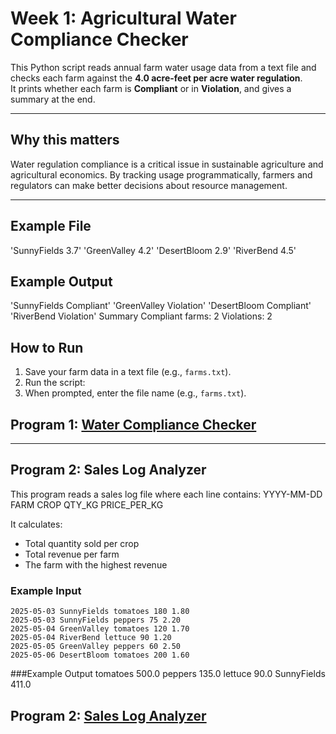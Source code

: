 # Week 1: Agricultural Water Compliance Checker

This Python script reads annual farm water usage data from a text file 
and checks each farm against the **4.0 acre-feet per acre water regulation**.  
It prints whether each farm is **Compliant** or in **Violation**, and gives 
a summary at the end.

---

## Why this matters
Water regulation compliance is a critical issue in sustainable agriculture 
and agricultural economics. By tracking usage programmatically, farmers 
and regulators can make better decisions about resource management.

---

## Example File
'SunnyFields 3.7'
'GreenValley 4.2'
'DesertBloom 2.9'
'RiverBend 4.5'

## Example Output
'SunnyFields Compliant'
'GreenValley Violation'
'DesertBloom Compliant'
'RiverBend Violation'
Summary
Compliant farms: 2
Violations: 2

## How to Run
1. Save your farm data in a text file (e.g., `farms.txt`).
2. Run the script:
3. When prompted, enter the file name (e.g., `farms.txt`).

## Program 1: [Water Compliance Checker](wateruse.py)

---

## Program 2: Sales Log Analyzer
This program reads a sales log file where each line contains: YYYY-MM-DD FARM CROP QTY_KG PRICE_PER_KG

It calculates:
- Total quantity sold per crop  
- Total revenue per farm  
- The farm with the highest revenue  

### Example Input
```text
2025-05-03 SunnyFields tomatoes 180 1.80
2025-05-03 SunnyFields peppers 75 2.20
2025-05-04 GreenValley tomatoes 120 1.70
2025-05-04 RiverBend lettuce 90 1.20
2025-05-05 GreenValley peppers 60 2.50
2025-05-06 DesertBloom tomatoes 200 1.60
```
###Example Output
tomatoes 500.0
peppers 135.0
lettuce 90.0
SunnyFields 411.0

## Program 2: [Sales Log Analyzer](sales_analyzer.py)

